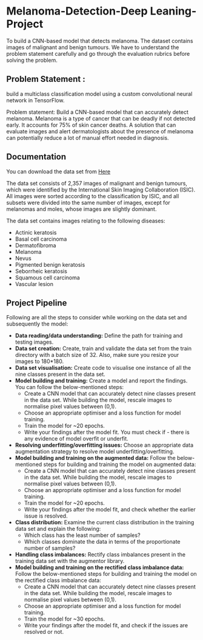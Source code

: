
# Melanoma-Detection-Deep Leaning-Project

To build a CNN-based model that detects melanoma. The dataset contains images of malignant and benign tumours. We have to understand the problem statement carefully and go through the evaluation rubrics before solving the problem.

## Problem Statement :
build a multiclass classification model using a custom convolutional neural network in TensorFlow.

Problem statement: Build a CNN-based model that can accurately detect melanoma. Melanoma is a type of cancer that can be deadly if not detected early. It accounts for 75% of skin cancer deaths. A solution that can evaluate images and alert dermatologists about the presence of melanoma can potentially reduce a lot of manual effort needed in diagnosis.




## Documentation

You can download the data set from
[Here]( https://drive.google.com/file/d/1xLfSQUGDl8ezNNbUkpuHOYvSpTyxVhCs/view?usp=sharing)

The data set consists of 2,357 images of malignant and benign tumours, which were identified by the International Skin Imaging Collaboration (ISIC). All images were sorted according to the classification by ISIC, and all subsets were divided into the same number of images, except for melanomas and moles, whose images are slightly dominant.


The data set contains images relating to the following diseases:

- Actinic keratosis
- Basal cell carcinoma
- Dermatofibroma
- Melanoma
- Nevus
- Pigmented benign keratosis
- Seborrheic keratosis
- Squamous cell carcinoma
- Vascular lesion

## Project Pipeline

Following are all the steps to consider while working on the data set and subsequently the model:

- **Data reading/data understanding:** Define the path for training and testing images.
- **Data set creation:** Create, train and validate the data set from the train directory with a batch size of 32. Also, make sure you resize your images to 180*180.
- **Data set visualisation:** Create code to visualise one instance of all the nine classes present in the data set.
- **Model building and training:** Create a model and report the findings. You can follow the below-mentioned steps:
  - Create a CNN model that can accurately detect nine classes present in the data set. While building the model, rescale images to normalise pixel values between (0,1).
   - Choose an appropriate optimiser and a loss function for model training.
  - Train the model for ~20 epochs.
  - Write your findings after the model fit. You must check if - there is any evidence of model overfit or underfit.
- **Resolving underfitting/overfitting issues:** Choose an appropriate data augmentation strategy to resolve model underfitting/overfitting.
- **Model building and training on the augmented data:** Follow the below-mentioned steps for building and training the model on augmented data:
  - Create a CNN model that can accurately detect nine classes present in the data set. While building the model, rescale images to normalise pixel values between (0,1).
  - Choose an appropriate optimiser and a loss function for model training.
   - Train the model for ~20 epochs.
  - Write your findings after the model fit, and check whether the earlier issue is resolved.
- **Class distribution:** Examine the current class distribution in the training data set and explain the following:
  - Which class has the least number of samples?
  - Which classes dominate the data in terms of the proportionate number of samples?
- **Handling class imbalances:** Rectify class imbalances present in the training data set with the augmentor library.
- **Model building and training on the rectified class imbalance data:** Follow the below-mentioned steps for building and training the model on the rectified class imbalance data:
   - Create a CNN model that can accurately detect nine classes present in the data set. While building the model, rescale images to normalise pixel values between (0,1).
  - Choose an appropriate optimiser and a loss function for model training.
  -  Train the model for ~30 epochs.
  - Write your findings after the model fit, and check if the issues are resolved or not.
